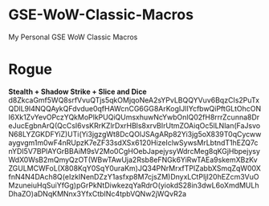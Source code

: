 
# GSE-WoW-Classic-Macros
My Personal GSE WoW Classic Macros

# Rogue

**Stealth + Shadow Strike + Slice and Dice**
  d8ZkcaGmf5WQ8srfVvuQTjs5qkOMjqoNeA2sYPvLBQQYVuv6BqzCIs2PuTxQDlL9l4NQQAykQFdvdue0qfHAWcnCG6GG8ArKogIJlIYcfbwQiPftGLtOhcONI6Xk1ZvYevOPczYQkMoPlkPUQiQUmsxhuwNcYwbOnlQ02fH8rrrZcunna8DreJucEgbnArQ(QcCsI6vsKRrKZlrDxrHBls8xrvBIrUtmZOAiqOc5lLNlan(FaJsvoN68LYZGKDFYiZ)UTi(Yi3jgzgWt8DcQOlJSAgARp82Yi3jg5oX839T0qCycwwaygvgm1m0wF4nRUpzK7eZF33sdXSx6120HizeIclwSywsMrLbtndT1hEZQ7cnYDI5V7BPlAYGrBBAiM9sV2Mo0CgHOebJapejysyWdrcMeg8qKGjHbpejysyWdX0WsB2mQmyQzOT(WBwTAwUja2Rsb8eFNGk6YiRwTAEa9skemXBzKvZGULMCWFoL(X808KqY0SqY0uraKm)JQ34PNrMrxfTPlZabbXSmqZqW00XfnN4N4DAch8Q(eIzkINenDZzY1asfxp8M7cjsZM)DnyxLCtPIjI20hEZcm3VuOMzuneiuHqSuiYfGg)pGrPkNtDiwkezqYaRdrO(yiokdS28in3dwL6oXmdMULhDhaZO)aDNqKMNnx3YfxCtbINc4tpbVQNw2jWQvR2a
